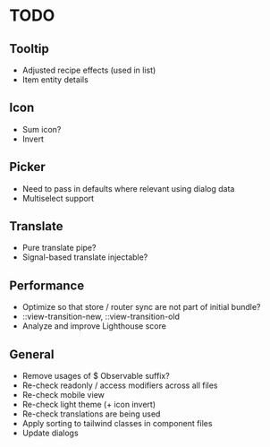 # TODO

## Tooltip

- Adjusted recipe effects (used in list)
- Item entity details

## Icon

- Sum icon?
- Invert

## Picker

- Need to pass in defaults where relevant using dialog data
- Multiselect support

## Translate

- Pure translate pipe?
- Signal-based translate injectable?

## Performance

- Optimize so that store / router sync are not part of initial bundle?
- ::view-transition-new, ::view-transition-old
- Analyze and improve Lighthouse score

## General

- Remove usages of $ Observable suffix?
- Re-check readonly / access modifiers across all files
- Re-check mobile view
- Re-check light theme (+ icon invert)
- Re-check translations are being used
- Apply sorting to tailwind classes in component files
- Update dialogs
